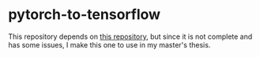 # pytorch-to-tensorflow

This repository depends on [this repository](https://github.com/leonidk/pytorch-tf/blob/master/pytorch-tf.ipynb), but since it is not complete and has some issues, I make this one to use in my master's thesis.
